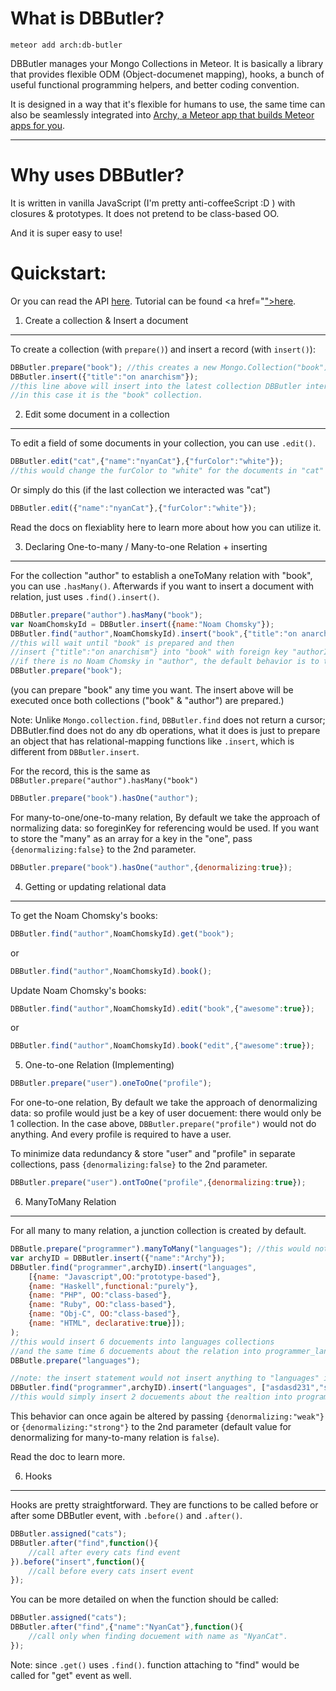 What is DBButler?
===================

```
meteor add arch:db-butler
```

DBButler manages your Mongo Collections in Meteor. It is basically a library that provides flexible ODM (Object-documenet mapping), hooks, a bunch of useful functional programming helpers, and better coding convention.

It is designed in a way that it's flexible for humans to use, the same time can also be seamlessly integrated into <a target="_blank" href="http://archy.io">Archy, a Meteor app that builds Meteor apps for you</a>.

----------

Why uses DBButler?
===================

It is written in vanilla JavaScript (I'm pretty anti-coffeeScript :D ) with closures & prototypes. It does not pretend to be class-based OO. 

And it is super easy to use!


Quickstart:
===================
Or you can read the API <a target="_blank" href="http://butler.archy.io/api">here</a>. Tutorial can be found <a href="<a target="_blank" href="http://butler.archy.io/tutorial">">here</a>.

1. Create a collection & Insert a document
-------------

To create a collection (with `prepare()`) and insert a record (with `insert()`):

```javascript
DBButler.prepare("book"); //this creates a new Mongo.Collection("book")
DBButler.insert({"title":"on anarchism"}); 
//this line above will insert into the latest collection DBButler interacted with
//in this case it is the "book" collection.
```

2. Edit some document in a collection
-------------

To edit a field of some documents in your collection, you can use `.edit()`.
```javascript
DBButler.edit("cat",{"name":"nyanCat"},{"furColor":"white"}); 
//this would change the furColor to "white" for the documents in "cat" collections that have name "nyanCat".
```
Or simply do this (if the last collection we interacted was "cat")

```javascript
DBButler.edit({"name":"nyanCat"},{"furColor":"white"}); 
```

Read the docs on flexiablity <a>here</a> to learn more about how you can utilize it.

3. Declaring One-to-many / Many-to-one Relation + inserting
-------------

For the collection "author" to establish a oneToMany relation with "book", you can use `.hasMany()`. Afterwards if you want to insert a document with relation, just uses `.find().insert()`.

```javascript
DBButler.prepare("author").hasMany("book");
var NoamChomskyId = DBButler.insert({name:"Noam Chomsky"});
DBButler.find("author",NoamChomskyId).insert("book",{"title":"on anarchism"}); 
//this will wait until "book" is prepared and then
//insert {"title":"on anarchism"} into "book" with foreign key "authorId"
//if there is no Noam Chomsky in "author", the default behavior is to throw an error
DBButler.prepare("book");
```
(you can prepare "book" any time you want. The insert above will be executed once both collections ("book" & "author") are prepared.)

Note: Unlike `Mongo.collection.find`, `DBButler.find` does not return a cursor; DBButler.find does not do any db operations, what it does is just to prepare an object that has relational-mapping functions like `.insert`, which is different from `DBButler.insert`.


For the record, this is the same as `DBButler.prepare("author").hasMany("book")`
```javascript
DBButler.prepare("book").hasOne("author");
```

For many-to-one/one-to-many relation, By default we take the approach of normalizing data: so foreginKey for referencing would be used. If you want to store the "many" as an array for a key in the "one",  pass `{denormalizing:false}` to the 2nd parameter.

```javascript
DBButler.prepare("book").hasOne("author",{denormalizing:true});
```


4. Getting or updating relational data
-------------

To get the Noam Chomsky's books:
```javascript
DBButler.find("author",NoamChomskyId).get("book"); 
```
or

```javascript
DBButler.find("author",NoamChomskyId).book(); 
```

Update Noam Chomsky's books:
```javascript
DBButler.find("author",NoamChomskyId).edit("book",{"awesome":true}); 
```

or

```javascript
DBButler.find("author",NoamChomskyId).book("edit",{"awesome":true}); 
```

5. One-to-one Relation (Implementing)


```javascript
DBButler.prepare("user").oneToOne("profile");
```

For one-to-one relation, By default we take the approach of denormalizing data: so profile would just be a key of user docuement:  there would only be 1 collection. In the case above, `DBButler.prepare("profile")` would not do anything. And every profile is required to have a user.

To minimize data redundancy & store "user" and "profile" in separate collections, pass `{denormalizing:false}` to the 2nd parameter.

```javascript
DBButler.prepare("user").ontToOne("profile",{denormalizing:true});
```


6. ManyToMany Relation
-------------

For all many to many relation, a junction collection is created by default.

```javascript
DBButle.prepare("programmer").manyToMany("languages"); //this would not only create programmer collection, but programmer_langauges collection (that works as a junction table)
var archyID = DBButler.insert({"name":"Archy"});
DBButler.find("programmer",archyID).insert("languages",
    [{name: "Javascript",OO:"prototype-based"},
    {name: "Haskell",functional:"purely"},
    {name: "PHP", OO:"class-based"},
    {name: "Ruby", OO:"class-based"},
    {name: "Obj-C", OO:"class-based"},
    {name: "HTML", declarative:true}]);
); 
//this would insert 6 docuements into languages collections
//and the same time 6 docuements about the relation into programmer_langauges collection
DBButle.prepare("languages"); 

//note: the insert statement would not insert anything to "languages" if we just pass an array of languages id as the 2nd arguement like this:
DBButler.find("programmer",archyID).insert("languages", ["asdasd231","sxzsc23"]);
//this would simply insert 2 docuements about the realtion into programmer_langauges collection if docuements with id "asdasd231","sxzsc23" exist in languages collection
```

This behavior can once again be altered by passing `{denormalizing:"weak"}` or `{denormalizing:"strong"}` to the 2nd parameter (default value for denormalizing for many-to-many relation is `false`).

Read the doc to learn more.

6. Hooks
-------------
Hooks are pretty straightforward. They are functions to be called before or after some DBButler event, with `.before()` and `.after()`.


```javascript
DBButler.assigned("cats");
DBButler.after("find",function(){
    //call after every cats find event
}).before("insert",function(){
    //call before every cats insert event
});
```
You can be more detailed on when the function should be called:

```javascript
DBButler.assigned("cats");
DBButler.after("find",{"name":"NyanCat"},function(){
    //call only when finding docuement with name as "NyanCat".
});
```

Note: since `.get()` uses `.find()`. function attaching to "find" would be called for "get" event as well.

